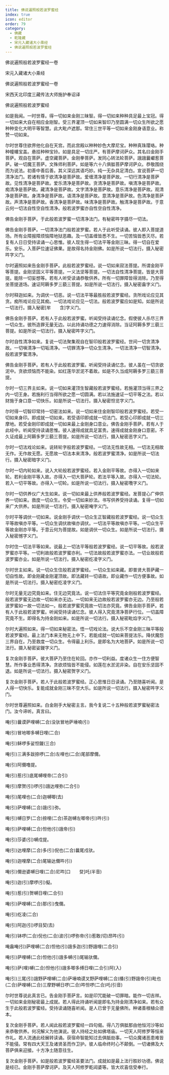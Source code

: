```yaml
---
title: 佛说遍照般若波罗蜜经
index: true
icon: editor
order: 79
category:
  - 佛藏
  - 乾隆藏
  - 宋元入藏诸大小乘经
  - 佛说遍照般若波罗蜜经
---
```


佛说遍照般若波罗蜜经一卷  

宋元入藏诸大小乘经  

佛说遍照般若波罗蜜经一卷  

宋西天北印度三藏传法大师施护奉诏译  

佛说遍照般若波罗蜜经  

如是我闻。一时世尊。得一切如来金刚三昧智。得一切如来种种具足最上宝冠。得一切如来大自在相应金刚智。受三界灌顶一切如来智印乃至圆满一切众生所欲之愿种种变化大明平等智慧。此大毗卢遮那。常住三世平等一切如来金刚身语意业。称赞一切如来。  

尔时世尊住欲界他化自在天宫。而此宫殿以种种妙色大摩尼宝。种种真珠璎珞。种种幢幡宝盖。悬挂种种宝铃。如是具足一切庄严。有菩萨摩诃萨众。其名曰金刚手菩萨。观自在菩萨。虚空藏菩萨。金刚拳菩萨。发同心转法轮菩萨。誐誐曩巘惹菩萨。破一切魔王菩萨。文殊师利菩萨。如是等六十八俱胝菩萨摩诃萨众。恭敬围绕而为说法。初善中善后善。其义深远其语巧妙。纯一无杂具足清白。宣说菩萨一切清净法门。若诸有情于欲清净是菩萨故。爱缠清净是菩萨故。一切行清净是菩萨故。见性清净是菩萨故。爱乐清净是菩萨故。贪清净是菩萨故。嗔清净是菩萨故。痴清净是菩萨故。藏清净是菩萨故。文字清净是菩萨故。意乐清净是菩萨故。观清净是菩萨故。身清净是菩萨故。语清净是菩萨故。意清净是菩萨故。色清净是菩萨故。声清净是菩萨故。香清净是菩萨故。味清净是菩萨故。触清净是菩萨故。于意云何一切法自性空自性清净。般若波罗蜜亦自性空自性清净。  

佛告金刚手菩萨。于此般若波罗蜜一切清净法门。有秘密吽字摄尽一切法。  

佛告金刚手菩萨。一切清净法门般若波罗蜜。若人于此听受读诵。彼人即入菩提道场。所有业障报障烦恼障地狱恶趣。及一切盖缠皆悉不生。一切苦恼皆悉灭尽。若复有人日日受持读诵一心思惟。彼人现生得一切法平等金刚三昧。得一切自在爱乐。安乐。入菩萨位速证佛果。是故得名持金刚佛。如是所说一切法行。摄入秘密吽字义门。  

尔时遍照如来告金刚手菩萨。此般若波罗蜜经。说一切如来寂法菩提。所谓金刚平等菩提。金刚坚固义平等菩提。一义法坚等菩提。一切法自性清净菩提。皆是大菩提。能除一切妄想等。若有人听受读诵恭敬供养。所有一切罪障皆得消除。乃至得坐菩提道场。速证阿耨多罗三藐三菩提。如是所说一切法行。摄入秘密盎字义门。  

尔时释迦如来。为调伏一切恶。说一切法平等最胜般若波罗蜜经。贪所戏论应见其贪。痴所戏论应见其痴。一切法戏论应见一切法。般若波罗蜜应如是知。如是所说一切法行。摄入秘密[牟　　含]字义门。  

佛告金刚手菩萨。若有人于此般若波罗蜜。听闻受持读诵忆念。假使彼人杀尽三界一切众生。彼所造罪无量无边。以此持诵功德之力速得消除。当证阿耨多罗三藐三菩提。如是所说一切法行。摄入秘密吽字义门。  

尔时自性清净如来。复说一切法聚集观自在智印般若波罗蜜经。世间一切贪清净故。一切嗔清净一切垢清净。一切罪清净一切众生清净。一切法清净一切智清净。般若波罗蜜清净。  

佛告金刚手菩萨。若有人于此般若波罗蜜。听闻受持读诵忆念。彼人虽在一切贪欲泥中。贪欲烦恼而不能染。如红莲华淤泥不着故。如是不久当成阿耨多罗三藐三菩提。  

尔时一切三界主如来。说一切如来灌顶生智藏般若波罗蜜经。若施灌顶当得三界之内一切王身。若施利行当得所欲之愿一切圆满。若以法施速证一切平等之法。若以财施于身口意一切快乐。如是所说一切法行。摄入秘密怛览字义门。  

尔时得一切智印常持一切密法如来。说一切如来住金刚智印般若波罗蜜经。若受一切如来身印。即成就一切如来。若受语印即成就一切法门。若受心印即成就一切三摩地。若受金刚印即成就一切如来最上金刚身口意业。佛告金刚手菩萨。若有人于此经中。听闻受持读诵思惟。彼人速得成就具足富贵。速得成就金刚身口意密。不久证成最上阿耨多罗三藐三菩提。如是所说一切法行。摄入秘密恶字义门。  

尔时一切法戏论如来。说转轮字般若波罗蜜经。一切法无性故无相。一切法无相故无作。无作故无愿。无愿故一切法本来清净。般若波罗蜜清净。如是所说一切法行。摄入秘密暗字义门。  

尔时一切内轮如来。说入大轮般若波罗蜜经。若入金刚平等故。亦得入一切如来轮。若利金刚平等入故。亦得入一切大菩萨轮。若法平等入故。亦得入一切法轮。若入一切平等故。亦得入一切轮。如是所说一切法行。摄入秘密囕字义门。  

尔时一切供养仪广大生如来。说一切如来最上供养般若波罗蜜经。发菩提心广伸供养一切如来。救度一切众生。令受一切如来妙法。书写供养受持读诵。复得一切如来广大供养。如是所说一切法行。摄入秘密唵字义门。  

尔时平等调伏一切如来。说金刚手调伏一切众生正智藏般若波罗蜜经。说一切众生平等故嗔亦平等。一切众生调伏故嗔亦调伏。一切法平等故嗔亦平等。一切众生平等故金刚亦平等。于意云何为菩提故。如是调伏一切众生。如是所说一切法行。摄入秘密憾字义门。  

尔时住一切法平等如来。说最上一切法平等般若波罗蜜经。说一切平等故。般若波罗蜜亦平等。一切利故般若波罗蜜亦利。一切法故般若波罗蜜亦法。一切业故般若波罗蜜亦业。如是所说一切法行。摄入秘密纥凌字义门。  

尔时世主如来。说一切众生住般若波罗蜜经。一切众生如来藏。即普贤大菩萨藏一切自性故。即金刚藏金刚灌顶故。即法藏转一切语故。即业藏作一切方便事故。如是所说一切法行。摄入秘密纥凌字义门。  

尔时无量无边究竟如来。住无边究竟法。说一切法住平等究竟金刚般若波罗蜜经。般若波罗蜜无边故一切如来亦无边。一切如来无边故般若波罗蜜亦无边。乃至般若波罗蜜如一故一切法如一。般若波罗蜜究竟故一切法亦究竟。佛告金刚手菩萨。若有人于此般若波罗蜜。听闻受持读诵忆念。彼人得入究竟清净菩萨行位。一切盖障究竟不生。即得名为持金刚如来。如是所说一切法行。摄入秘密毗焰字义门。  

尔时大遍照如来。得一切如来秘密法。悟一切戏论法。说大乐不空金刚三昧平等般若波罗蜜经。最上法门本来无物无上中下。若能成就一切如来菩提法乐。降伏魔怨三界自在。乃至救度一切众生。令得最上利乐。是即名为大地菩萨。如是所说一切法行。摄入秘密娑鍐字义门。  

复次金刚手菩萨。彼大菩萨乃至住在轮回。亦作一切利益。度诸众生一住方便智慧。所作事业悉得清净。贪欲烦恼皆不能侵。如莲在水淤泥非染。自在安乐坚固不退。如是所说一切法行。摄入秘密贺字义门。  

复次金刚手菩萨。若人于此般若波罗蜜经。正心思惟日日读诵。乃至随喜听闻。是人得一切快乐。复能成就金刚三昧不空大乐。如是所说一切法行。摄入秘密吽字义门。  

尔时世尊遍照如来。白金刚手大秘密主言。我今复说二十五种般若波罗蜜秘密法门。汝今谛听。真言曰。  

唵(引)曩谟萨哩嚩(二合)没驮冒地萨埵喃(引)  

唵(引)冒地唧多嚩日哩(二合)  

唵(引)稣啰多娑怛鍐(三合)  

唵(引)三满多跋捺啰(二合)左哩也(二合)尾部摩儞。  

唵(引)阿儞噜提。  

唵(引)惹(引)底尾嚩哩帝(二合引)  

唵(引)摩贺(引)啰(引)誐达哩弥(二合引)  

唵(引)尾哩也(二合)迦嚩唧(去)  

唵(引)萨哩嚩(二合)誐(引)弥。  

唵(引)嚩日罗(二合)捺哩(二合)茶迦嚩左唧帝(引)吽(引)  

唵(引)萨哩嚩(二合)怛他(引)誐帝(引)  

唵(引)莎婆(引)嚩戍提。  

唵(引)达哩摩(二合)多(引)倪也(二合)曩尾戍驮。  

唵(引)迦哩摩(二合)尾输达儞吽(引)  

唵(引)儞逊婆嚩日哩(二合)尼吽[口　　癹]吒(半音)  

唵(引)迦(引)摩啰(引)儗。  

唵(引)惹(引)贺嚩日哩(二合引)  

唵(引)萨哩嚩(二合)那(引)曳儞。  

唵(引)纥凌(二合)  

唵(引)阿迦(引)啰目契(去)  

唵(引)钵啰(二合)倪也(二合)波(引)啰弥帝(引)惹敢(切)昂吽(引)  

唵盎唵(引)萨哩嚩(二合)怛他(引)誐多迦(引)野誐哩(二合引)  

唵(引)萨哩嚩(二合)怛他(引)誐多嚩(引)尾输驮儞。  

唵(引)萨(哩)嚩(二合)怛他(引)誐多唧多缚日哩(二合引)阿(入)  

唵(引)三尾(引)誐野萨哩嚩(二合)萨埵喃谟叉野萨哩嚩(二合)播(引)野誐帝(引)毗也(二合)萨哩嚩(二合)三摩野嚩日啰(二合)吽怛啰(二合)吒(引音)  

尔时世尊说此真言已。告金刚手菩萨言。如是印咒能破一切罪暗。能作一切吉祥。一切如来金刚秘密最上成就。若人得此持诵听闻是即名为持金刚清净如来。若有众生于此般若波罗蜜经。受持读诵随喜听闻。是人已曾于无量佛所。种诸善根植众德本。  

复次金刚手菩萨。若人闻此般若波罗蜜经一四句偈。得八万俱胝那由他恒河沙等如来恭敬供养。何况解义为他演说。彼人持经之处如佛塔庙。一切天人阿修罗等恒来作礼。若人流通此经展转读诵。获宿命智能知过去俱胝劫事。一切众魔诸恶患难皆不能侵。常有四大天王及诸贤圣而作卫护。彼人临命终时心不颠倒。一切诸佛及大菩萨俱来迎接。十方净土随意往生。  

复次金刚手菩萨。如是般若波罗蜜经圣要法门。成就如是最上法行胜妙功德。佛说是经已。金刚手菩萨摩诃萨。及天人阿修罗乾闼婆等。皆大欢喜信受奉行。  
